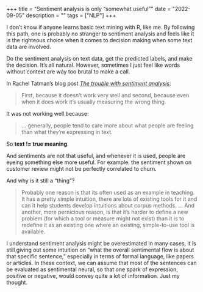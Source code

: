 +++
title = "Sentiment analysis is only “somewhat useful”"
date = "2022-09-05"
description = ""
tags = ["NLP"]
+++

I don’t know if anyone learns basic text mining with R, like me. By following this path, one is probably no stranger to sentiment analysis and feels like it is the righteous choice when it comes to decision making when some text data are involved.

Do the sentiment analysis on text data, get the predicted labels, and make the decision. It’s all natural. However, sometimes I just feel like words without context are way too brutal to make a call.

In Rachel Tatman’s blog post [*The trouble with sentiment analysis*](https://makingnoiseandhearingthings.com/2022/04/19/the-trouble-with-sentiment-analysis/):

> First, because it doesn’t work very well and second, because even when it does work it’s usually measuring the wrong thing.

It was not working well because:

> … generally, people tend to care more about what people are feeling than what they’re expressing in text.

So **text != true meaning**.

And sentiments are not that useful, and whenever it is used, people are eyeing something else more useful. For example, the sentiment shown on customer review might not be perfectly correlated to churn.

And why is it still a “thing”?

> Probably one reason is that its often used as an example in teaching. It has a pretty simple intuition, there are lots of existing tools for it and can it help students develop intuitions about corpus methods.
> …
> And another, more pernicious reason, is that it’s harder to define a new problem (for which a tool or measure might not exist) than it is to redefine it as an existing one where an existing, simple-to-use tool is available.

I understand sentiment analysis might be overestimated in many cases, it is still giving out some intuition on “what the overall sentimental flow is about that specific sentence,” especially in terms of formal language, like papers or articles. In these context, we can assume that most of the sentences can be evaluated as sentimental neural, so that one spark of expression, positive or negative, would convey quite a lot of information. Just my thought.
